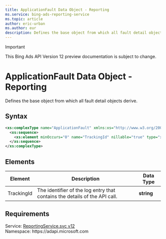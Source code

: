 ```yaml
---
title: ApplicationFault Data Object - Reporting
ms.service: bing-ads-reporting-service
ms.topic: article
author: eric-urban
ms.author: eur
description: Defines the base object from which all fault detail objects derive.
---
```

> [!IMPORTANT]
> This Bing Ads API Version 12 preview documentation is subject to change.
# ApplicationFault Data Object - Reporting
Defines the base object from which all fault detail objects derive.

## Syntax
```xml
<xs:complexType name="ApplicationFault" xmlns:xs="http://www.w3.org/2001/XMLSchema">
  <xs:sequence>
    <xs:element minOccurs="0" name="TrackingId" nillable="true" type="xs:string" />
  </xs:sequence>
</xs:complexType>
```

## <a name="elements"></a>Elements

|Element|Description|Data Type|
|-----------|---------------|-------------|
|<a name="trackingid"></a>TrackingId|The identifier of the log entry that contains the details of the API call.|**string**|

## Requirements
Service: [ReportingService.svc v12](https://reporting.api.bingads.microsoft.com/Api/Advertiser/Reporting/v11/ReportingService.svc)  
Namespace: https\://adapi.microsoft.com  

